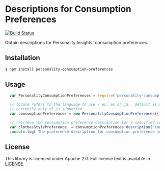 # Descriptions for Consumption Preferences
[![Build Status](https://travis-ci.org/personality-insights/consumption-preferences.svg?branch=master)](https://travis-ci.org/personality-insights/consumption-preferences)

Obtain descriptions for Personality Insights' consumption preferences.

## Installation

```sh
$ npm install personality-consumption-preferences
```

## Usage

```js
  var PersonalityConsumptionPreferences = require('personality-consumption-preferences');

  // locale refers to the language to use - en, es or ja.  default is a locale of 'en' and a version of 'v3'
  // currently only v3 is supported
  var consumptionPreferences = new PersonalityConsumptionPreferences({ locale: 'es', version: 'v3'});

  // retrieve the consumption preference description for a specified consumption preference id (e.g., 'consumption_preferences_clothes_style')
  var clothesStylePreference  = consumptionPreferences.description('consumption_preferences_clothes_style');
  console.log('The preference description for consumption preference id consumption_preferences_clothes_style is ' + clothesStylePreference);
  ```

## License

This library is licensed under Apache 2.0. Full license text is
available in [LICENSE](LICENSE).
